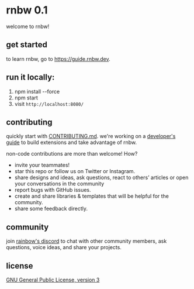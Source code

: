 # rnbw 0.1

welcome to rnbw!

## get started

to learn rnbw, go to https://guide.rnbw.dev.

## run it locally:
1. npm install --force
2. npm start
3. visit `http://localhost:8080/`

## contributing
quickly start with [CONTRIBUTING.md](https://github.com/rnbwdev/rnbw/blob/dev/CONTRIBUTING.md).
we're working on a [developer's guide]([https://www.notion.so/developers-md-905b6a553a66496a901193bdb4cdac05](https://underdesign.notion.site/Developers-525132b37357496cb53aa1878c59fe0e)) to build extensions and take advantage of rnbw.

non-code contributions are more than welcome! How?

- invite your teammates!
- star this repo or follow us on Twitter or Instagram.
- share designs and ideas, ask questions, react to others’ articles or open your conversations in the community
- report bugs with GitHub issues.
- create and share libraries & templates that will be helpful for the community.
- share some feedback directly.

## community

join [rainbow's discord](https://discord.gg/5CEf42mF) to chat with other community members, ask questions, voice ideas, and share your projects.

## license
[GNU General Public License, version 3](https://www.gnu.org/licenses/gpl-3.0.en.html)
